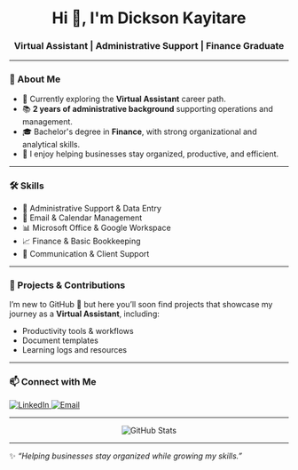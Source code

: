<!-- Profile Banner -->
<p align="center"
<img src="https://raw.githubusercontent.com/dicksonkay/dicksonkay/main/Dickson.jpg" alt="Banner" />
</p>

<h1 align="center">Hi 👋, I'm Dickson Kayitare </h1>
<h3 align="center">Virtual Assistant | Administrative Support | Finance Graduate</h3>

---

### 🌟 About Me  
- 🎯 Currently exploring the **Virtual Assistant** career path.  
- 📚 **2 years of administrative background** supporting operations and management.  
- 🎓 Bachelor's degree in **Finance**, with strong organizational and analytical skills.  
- 🤝 I enjoy helping businesses stay organized, productive, and efficient.  

---

### 🛠️ Skills  
- 📌 Administrative Support & Data Entry  
- 📩 Email & Calendar Management  
- 📊 Microsoft Office & Google Workspace  
- 📈 Finance & Basic Bookkeeping  
- 💬 Communication & Client Support  

---

### 📂 Projects & Contributions  
I’m new to GitHub 🚀 but here you’ll soon find projects that showcase my journey as a **Virtual Assistant**, including:  
- Productivity tools & workflows  
- Document templates  
- Learning logs and resources  

---

### 📫 Connect with Me  
<p align="left">
  <a href="https://www.linkedin.com/in/dickson-k-963b54207?">
    <img src="https://img.shields.io/badge/LinkedIn-%230077B5.svg?logo=linkedin&logoColor=white" alt="LinkedIn" />
  </a>
  <a href="mailto:dicksonkayitare50@gmail.com">
    <img src="https://img.shields.io/badge/Email-D14836?logo=gmail&logoColor=white" alt="Email" />
  </a>
</p>

---

<p align="center">
  <img src="https://github-readme-stats.vercel.app/api?username=yourgithubusername&show_icons=true&theme=radical" alt="GitHub Stats" />
</p>

---
✨ _“Helping businesses stay organized while growing my skills.”_  

<!--
**dicksonkay/dicksonkay** is a ✨ _special_ ✨ repository because its `README.md` (this file) appears on your GitHub profile.

Here are some ideas to get you started:

- 🔭 I’m currently working on ...
- 🌱 I’m currently learning ...
- 👯 I’m looking to collaborate on ...
- 🤔 I’m looking for help with ...
- 💬 Ask me about ...
- 📫 How to reach me: ...
- 😄 Pronouns: ...
- ⚡ Fun fact: ...
-->
